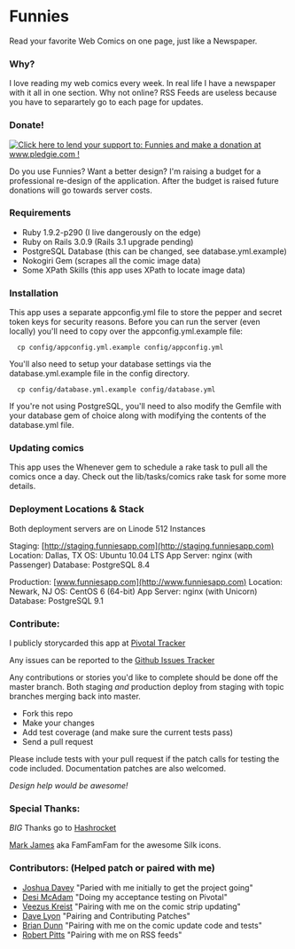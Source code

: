 Funnies
=======

Read your favorite Web Comics on one page, just like a Newspaper.

### Why?

I love reading my web comics every week. In real life I have a newspaper
with it all in one section.  Why not online? RSS Feeds are useless
because you have to separartely go to each page for updates.

### Donate!

[![Click here to lend your support to: Funnies and make a donation at www.pledgie.com !](https://www.pledgie.com/campaigns/15373.png?skin_name=chrome)](http://www.pledgie.com/campaigns/15373)

Do you use Funnies? Want a better design? I'm raising a budget for a
professional re-design of the application. After the budget is raised
future donations will go towards server costs.

### Requirements

* Ruby 1.9.2-p290 (I live dangerously on the edge)
* Ruby on Rails 3.0.9 (Rails 3.1 upgrade pending)
* PostgreSQL Database (this can be changed, see database.yml.example)
* Nokogiri Gem (scrapes all the comic image data)
* Some XPath Skills (this app uses XPath to locate image data)

### Installation

This app uses a separate appconfig.yml file to store the pepper and secret
token keys for security reasons. Before you can run the server (even locally)
you'll need to copy over the appconfig.yml.example file:

```
  cp config/appconfig.yml.example config/appconfig.yml
```

You'll also need to setup your database settings via the database.yml.example
file in the config directory.

```
  cp config/database.yml.example config/database.yml
```

If you're not using PostgreSQL, you'll need to also modify the Gemfile with
your database gem of choice along with modifying the contents of the
database.yml file.

### Updating comics

This app uses the Whenever gem to schedule a rake task to pull all the comics
once a day.  Check out the lib/tasks/comics rake task for some more details.

### Deployment Locations & Stack

Both deployment servers are on Linode 512 Instances

Staging: [http://staging.funniesapp.com](http://staging.funniesapp.com)
Location: Dallas, TX
OS: Ubuntu 10.04 LTS
App Server: nginx (with Passenger)
Database: PostgreSQL 8.4

Production: [www.funniesapp.com](http://www.funniesapp.com)
Location: Newark, NJ
OS: CentOS 6 (64-bit)
App Server: nginx (with Unicorn)
Database: PostgreSQL 9.1

### Contribute:

I publicly storycarded this app at [Pivotal Tracker](https://www.pivotaltracker.com/projects/201253)

Any issues can be reported to the [Github Issues Tracker](https://github.com/martinisoft/funnies/issues)

Any contributions or stories you'd like to complete should be done off the
master branch.  Both staging *and* production deploy from staging with topic
branches merging back into master.

* Fork this repo
* Make your changes
* Add test coverage (and make sure the current tests pass)
* Send a pull request

Please include tests with your pull request if the patch calls for testing
the code included. Documentation patches are also welcomed.

_Design help would be *awesome*!_

### Special Thanks:

*BIG* Thanks go to [Hashrocket](http://www.hashrocket.com/)

[Mark James](http://famfamfam.com/) aka FamFamFam for the awesome Silk icons.

### Contributors: (Helped patch or paired with me)

* [Joshua Davey](http://joshuadavey.com/) "Paried with me initially to get the project going"
* [Desi McAdam](http://twitter.com/desi) "Doing my acceptance testing on Pivotal"
* [Veezus Kreist](http://veez.us/) "Pairing with me on the comic strip updating"
* [Dave Lyon](http://davelyon.net/) "Pairing and Contributing Patches"
* [Brian Dunn](https://twitter.com/higgaion) "Pairing with me on the comic update code and tests"
* [Robert Pitts](https://github.com/rbxbx) "Pairing with me on RSS feeds"
